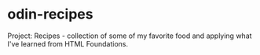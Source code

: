 # odin-recipes

Project: Recipes - collection of some of my favorite food and applying what I've learned from HTML Foundations.
